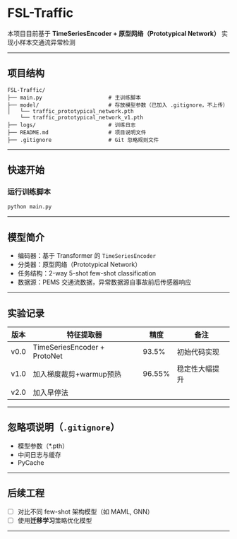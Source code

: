 
# FSL-Traffic

本项目目前基于 **TimeSeriesEncoder + 原型网络（Prototypical Network）** 实现小样本交通流异常检测

---

##  项目结构

```
FSL-Traffic/
├── main.py                     # 主训练脚本
├── model/                      # 存放模型参数（已加入 .gitignore，不上传）
│   └── traffic_prototypical_network.pth
    └── traffic_prototypical_network_v1.pth
├── logs/                       # 训练日志
├── README.md                   # 项目说明文件
├── .gitignore                  # Git 忽略规则文件
```

---

##  快速开始


### 运行训练脚本

```bash
python main.py
```

---

##  模型简介

- 编码器：基于 Transformer 的 `TimeSeriesEncoder`
- 分类器：原型网络（Prototypical Network）
- 任务结构：2-way 5-shot few-shot classification
- 数据源：PEMS 交通流数据，异常数据源自事故前后传感器响应

---

##  实验记录

| 版本 | 特征提取器 | 精度 | 备注 |
|------|------------|------|------|
| v0.0 | TimeSeriesEncoder + ProtoNet | 93.5% | 初始代码实现 |
| v1.0 | 加入梯度裁剪+warmup预热 | 96.55% | 稳定性大幅提升 |
| v2.0 | 加入早停法 |  |  |

---

##  忽略项说明（`.gitignore`）

- 模型参数（*.pth）
- 中间日志与缓存
- PyCache

---

##  后续工程

- [ ] 对比不同 few-shot 架构模型（如 MAML, GNN）
- [ ] 使用**迁移学习**策略优化模型

---
